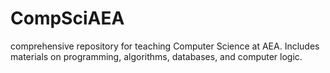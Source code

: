 # CompSciAEA
 comprehensive repository for teaching Computer Science at AEA. Includes materials on programming, algorithms, databases, and computer logic.
